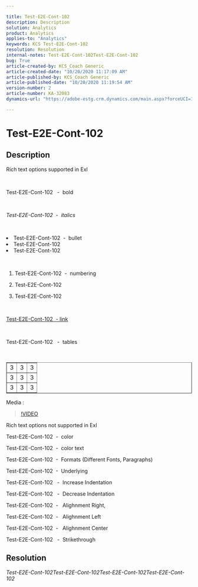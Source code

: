 ```yaml
---

title: Test-E2E-Cont-102  
description: Description  
solution: Analytics  
product: Analytics  
applies-to: "Analytics"  
keywords: KCS Test-E2E-Cont-102  
resolution: Resolution  
internal-notes: Test-E2E-Cont-102Test-E2E-Cont-102  
bug: True  
article-created-by: KCS_Coach Generic  
article-created-date: "10/20/2020 11:17:09 AM"  
article-published-by: KCS_Coach Generic  
article-published-date: "10/20/2020 11:19:54 AM"  
version-number: 2  
article-number: KA-32083  
dynamics-url: "https://adobe-estg.crm.dynamics.com/main.aspx?forceUCI=1&pagetype=entityrecord&etn=knowledgearticle&id=843b60c6-c512-eb11-a813-000d3a370d83"

---
```


# Test-E2E-Cont-102

## Description


Rich text options supported in Exl

 

Test-E2E-Cont-102   -  bold

 

*Test-E2E-Cont-102  -  italics*

 


 <li data-wrapper="true">Test-E2E-Cont-102  -  bullet</li>
 <li data-wrapper="true">Test-E2E-Cont-102</li>
 <li data-wrapper="true">Test-E2E-Cont-102</li>


 



1.  Test-E2E-Cont-102  -  numbering
 
2.  Test-E2E-Cont-102
 
3.  Test-E2E-Cont-102


 

[Test-E2E-Cont-102  - link](https://adobe.com)

 

Test-E2E-Cont-102   -  tables

 


<table border="1" cellspacing="0" cellpadding="1">
 <tbody>
  <tr>
   <td>3</td>
   <td>3</td>
   <td>3</td>
  </tr>
  <tr>
   <td>3</td>
   <td>3</td>
   <td>3</td>
  </tr>
  <tr>
   <td>3</td>
   <td>3</td>
   <td>3</td>
  </tr>
 </tbody>
</table>



Media :

>[!VIDEO](https://video.tv.adobe.com/v/18696?quality=9&learn=on)

Rich text options not supported in Exl

Test-E2E-Cont-102  -  color

Test-E2E-Cont-102  -  color text

Test-E2E-Cont-102  -  Formats (Different Fonts, Paragraphs)

Test-E2E-Cont-102  -  Underlying

Test-E2E-Cont-102   -  Increase Indentation

Test-E2E-Cont-102   -  Decrease Indentation

Test-E2E-Cont-102  -   Alighnment Right,

Test-E2E-Cont-102  -   Alighnment Left

Test-E2E-Cont-102  -   Alighnment Center

Test-E2E-Cont-102   -  Strikethrough

## Resolution

*Test-E2E-Cont-102Test-E2E-Cont-102Test-E2E-Cont-102Test-E2E-Cont-102*
